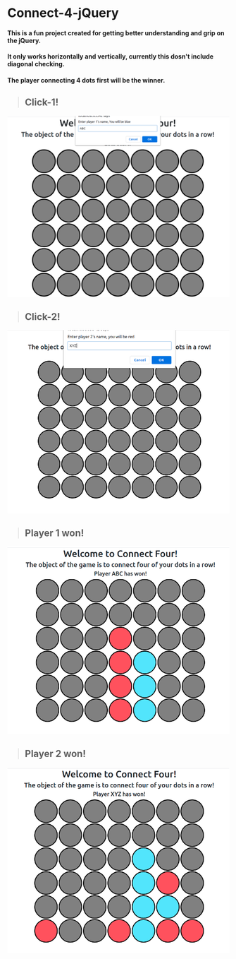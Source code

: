 # Connect-4-jQuery
#### This is a fun project created for getting better understanding and grip on the jQuery.
#### It only works horizontally and vertically, currently this dosn't include diagonal checking.
#### The player connecting 4 dots first will be the winner.

>## Click-1!

![](https://github.com/meetpatel1311/Connect-4-jQuery/blob/main/images/Screenshot%20from%202021-05-26%2023-18-20.png)


>## Click-2!

![](https://github.com/meetpatel1311/Connect-4-jQuery/blob/main/images/Screenshot%20from%202021-05-26%2023-20-22.png)


>## Player 1 won!

![](https://github.com/meetpatel1311/Connect-4-jQuery/blob/main/images/Screenshot%20from%202021-05-26%2023-18-39.png)

>## Player 2 won!

![](https://github.com/meetpatel1311/Connect-4-jQuery/blob/main/images/Screenshot%20from%202021-05-26%2023-19-17.png)



